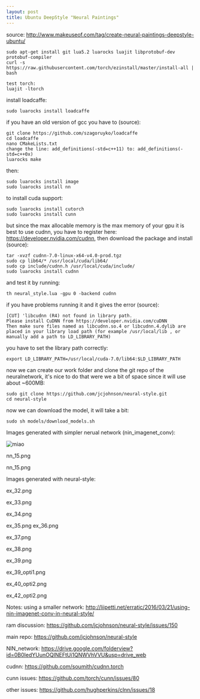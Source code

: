 ```yaml
---
layout: post
title: Ubuntu DeepStyle "Neural Paintings"
---
```


source: http://www.makeuseof.com/tag/create-neural-paintings-deepstyle-ubuntu/

    sudo apt-get install git lua5.2 luarocks luajit libprotobuf-dev protobuf-compiler
    curl -s https://raw.githubusercontent.com/torch/ezinstall/master/install-all | bash

    test torch:
    luajit -ltorch

install loadcaffe:

    sudo luarocks install loadcaffe

if you have an old version of gcc you have to (source):

    git clone https://github.com/szagoruyko/loadcaffe
    cd loadcaffe
    nano CMakeLists.txt
    change the line: add_definitions(-std=c++11) to: add_definitions(-std=c++0x)
    luarocks make

then:

    sudo luarocks install image
    sudo luarocks install nn

to install cuda support:

    sudo luarocks install cutorch
    sudo luarocks install cunn

but since the max allocable memory is the max memory of your gpu it is best to use cudnn, you have to register here: https://developer.nvidia.com/cudnn, then download the package and install (source):

    tar -xvzf cudnn-7.0-linux-x64-v4.0-prod.tgz
    sudo cp lib64/* /usr/local/cuda/lib64/
    sudo cp include/cudnn.h /usr/local/cuda/include/
    sudo luarocks install cudnn

and test it by running:

    th neural_style.lua -gpu 0 -backend cudnn

if you have problems running it and it gives the error (source):

    [CUT] 'libcudnn (R4) not found in library path.
    Please install CuDNN from https://developer.nvidia.com/cuDNN
    Then make sure files named as libcudnn.so.4 or libcudnn.4.dylib are placed in your library load path (for example /usr/local/lib , or manually add a path to LD_LIBRARY_PATH)

you have to set the library path correctly:

    export LD_LIBRARY_PATH=/usr/local/cuda-7.0/lib64:$LD_LIBRARY_PATH

now we can create our work folder and clone the git repo of the neuralnetwork,
it's nice to do that were we a bit of space since it will use about ~600MB:

    sudo git clone https://github.com/jcjohnson/neural-style.git
    cd neural-style

now we can download the model, it will take a bit:

    sudo sh models/download_models.sh

Images generated with simpler nerual network (nin_imagenet_conv):

![miao](http://gandalfk7.github.io/images/2016-04-24-Ubuntu-DeepStyle-Neural-Paintings/_red/nn_13.png)

nn_15.png

nn_15.png

Images generated with neural-style:

ex_32.png

ex_33.png

ex_34.png

ex_35.png
ex_36.png

ex_37.png

ex_38.png

ex_39.png

ex_39_opti1.png

ex_40_opti2.png

ex_42_opti2.png


Notes:
using a smaller network: http://liipetti.net/erratic/2016/03/21/using-nin-imagenet-conv-in-neural-style/

ram discussion: https://github.com/jcjohnson/neural-style/issues/150

main repo: https://github.com/jcjohnson/neural-style

NIN_network: https://drive.google.com/folderview?id=0B0IedYUunOQINEFtUi1QNWVhVVU&usp=drive_web

cudnn: https://github.com/soumith/cudnn.torch

cunn issues: https://github.com/torch/cunn/issues/80

other issues: https://github.com/hughperkins/clnn/issues/18
